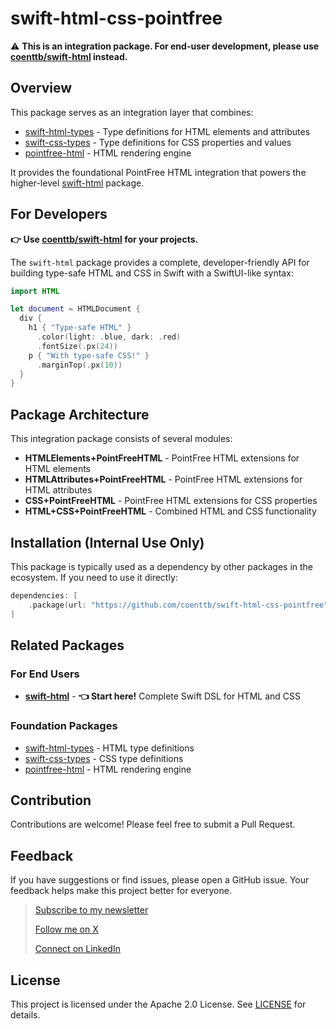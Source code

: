 # swift-html-css-pointfree

⚠️ **This is an integration package. For end-user development, please use [coenttb/swift-html](https://github.com/coenttb/swift-html) instead.**

## Overview

This package serves as an integration layer that combines:
- [swift-html-types](https://github.com/coenttb/swift-html-types) - Type definitions for HTML elements and attributes
- [swift-css-types](https://github.com/coenttb/swift-css-types) - Type definitions for CSS properties and values  
- [pointfree-html](https://github.com/coenttb/pointfree-html) - HTML rendering engine

It provides the foundational PointFree HTML integration that powers the higher-level [swift-html](https://github.com/coenttb/swift-html) package.

## For Developers

**👉 Use [coenttb/swift-html](https://github.com/coenttb/swift-html) for your projects.**

The `swift-html` package provides a complete, developer-friendly API for building type-safe HTML and CSS in Swift with a SwiftUI-like syntax:

```swift
import HTML

let document = HTMLDocument {
  div {
    h1 { "Type-safe HTML" }
      .color(light: .blue, dark: .red)
      .fontSize(.px(24))
    p { "With type-safe CSS!" }
      .marginTop(.px(10))
  }
}
```

## Package Architecture

This integration package consists of several modules:

- **HTMLElements+PointFreeHTML** - PointFree HTML extensions for HTML elements
- **HTMLAttributes+PointFreeHTML** - PointFree HTML extensions for HTML attributes  
- **CSS+PointFreeHTML** - PointFree HTML extensions for CSS properties
- **HTML+CSS+PointFreeHTML** - Combined HTML and CSS functionality

## Installation (Internal Use Only)

This package is typically used as a dependency by other packages in the ecosystem. If you need to use it directly:

```swift
dependencies: [
    .package(url: "https://github.com/coenttb/swift-html-css-pointfree", from: "0.0.1")
]
```

## Related Packages

### For End Users
* **[swift-html](https://www.github.com/coenttb/swift-html)** - **👈 Start here!** Complete Swift DSL for HTML and CSS

### Foundation Packages
* [swift-html-types](https://www.github.com/coenttb/swift-html-types) - HTML type definitions
* [swift-css-types](https://www.github.com/coenttb/swift-css-types) - CSS type definitions
* [pointfree-html](https://www.github.com/coenttb/pointfree-html) - HTML rendering engine

## Contribution

Contributions are welcome! Please feel free to submit a Pull Request.

## Feedback

If you have suggestions or find issues, please open a GitHub issue. Your feedback helps make this project better for everyone.

> [Subscribe to my newsletter](http://coenttb.com/en/newsletter/subscribe)
>
> [Follow me on X](http://x.com/coenttb)
> 
> [Connect on LinkedIn](https://www.linkedin.com/in/tenthijeboonkkamp)

## License

This project is licensed under the Apache 2.0 License. See [LICENSE](LICENSE) for details.
